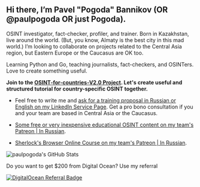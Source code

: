 ## Hi there, I’m Pavel "Pogoda" Bannikov (OR @paulpogoda OR just Pogoda). 

OSINT investigator, fact-checker, profiler, and trainer. Born in Kazakhstan, live around the world. (But, you know, Almaty is the best city in this mad world.)
I’m looking to collaborate on projects related to the Central Asia region, but Eastern Europe or the Caucasus are OK too.


Learning Python and Go, teaching journalists, fact-checkers, and OSINTers. Love to create something useful. 

**Join to the [OSINT-for-countries-V2.0 Project](https://github.com/paulpogoda/OSINT-for-countries-V2.0). Let's create useful and structured tutorial for country-specific OSINT together.**

- Feel free to write me and [ask for a training proposal in Russian or English on my LinkedIn Service Page](https://www.linkedin.com/services/page/62913232ba4bb59a24/). Get a pro bono consultation if you and your team are based in Central Asia or the Caucasus.

- [Some free or very inexpensive educational OSINT content on my team's Patreon | In Russian](https://www.patreon.com/c/provereno).
- [Sherlock's Browser Online Course on my team's Patreon | In Russian]([https://www.patreon.com/c/provereno](https://www.patreon.com/collection/1490234?view=expanded)).

<img src="https://github-readme-stats.vercel.app/api?username=paulpogoda&theme=default&show_icons=true&hide_border=true&count_private=true" alt="paulpogoda's GitHub Stats" />

<!---
paulpogoda/paulpogoda is a ✨ special ✨ repository because its `README.md` (this file) appears on your GitHub profile.
You can click the Preview link to take a look at your changes.
--->
Do you want to get $200 from Digital Ocean? Use my referral 

[![DigitalOcean Referral Badge](https://web-platforms.sfo2.cdn.digitaloceanspaces.com/WWW/Badge%201.svg)](https://www.digitalocean.com/?refcode=d14c0fac921a&utm_campaign=Referral_Invite&utm_medium=Referral_Program&utm_source=badge)
